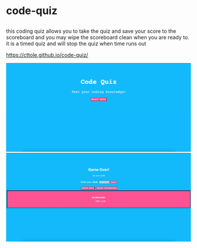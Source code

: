 # code-quiz
## 
this coding quiz allows you to take the quiz and save your score to the scoreboard and you may wipe the scoreboard clean when you are ready to. it is a timed quiz and will stop the quiz when time runs out 

https://cttole.github.io/code-quiz/

<img src="./58FB4B9E-A711-4F00-BA68-F062A90896E1.jpeg">
<img src="./9CE79AF1-9D32-4A3C-A731-2F22FEE7B8DC.jpeg">